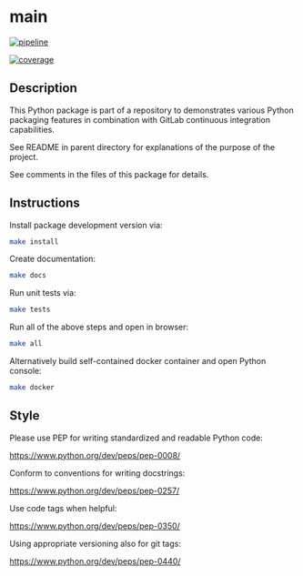 # main

[![pipeline](https://gitlab.com/davidbreuer/main/badges/master/pipeline.svg)](https://gitlab.com/davidbreuer/main/pipelines)

[![coverage](https://gitlab.com/davidbreuer/main/badges/master/coverage.svg)](https://davidbreuer.gitlab.io/main)

## Description

This Python package is part of a repository to demonstrates various Python
packaging features in combination with GitLab continuous  integration
capabilities.

See README in parent directory for explanations of the purpose of the project.

See comments in the files of this package for details.

## Instructions

Install package development version via:

```bash
make install
```

Create documentation:

```bash
make docs
```

Run unit tests via:

```bash
make tests
```

Run all of the above steps and open in browser:

```bash
make all
```

Alternatively build self-contained docker container and open Python console:

```bash
make docker
```

## Style

Please use PEP for writing standardized and readable Python code:

https://www.python.org/dev/peps/pep-0008/

Conform to conventions for writing docstrings:

https://www.python.org/dev/peps/pep-0257/

Use code tags when helpful:

https://www.python.org/dev/peps/pep-0350/

Using appropriate versioning also for git tags:

https://www.python.org/dev/peps/pep-0440/
